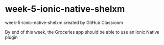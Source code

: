 # week-5-ionic-native-shelxm
week-5-ionic-native-shelxm created by GitHub Classroom

By end of this week, the Groceries app should be able to use an Ionic Native plugin
